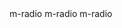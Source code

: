 <m-radio-group>
    <m-radio value="button1" v-model="model">m-radio</m-radio>
    <m-radio value="button2" v-model="model">m-radio</m-radio>
    <m-radio value="button3" v-model="model">m-radio</m-radio>
</m-radio-group>